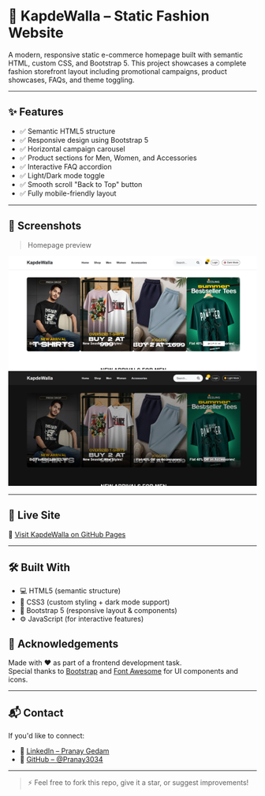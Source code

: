 # 👕 KapdeWalla – Static Fashion Website

A modern, responsive static e-commerce homepage built with semantic HTML, custom CSS, and Bootstrap 5. This project showcases a complete fashion storefront layout including promotional campaigns, product showcases, FAQs, and theme toggling.

---

## ✨ Features

- ✅ Semantic HTML5 structure
- ✅ Responsive design using Bootstrap 5
- ✅ Horizontal campaign carousel
- ✅ Product sections for Men, Women, and Accessories
- ✅ Interactive FAQ accordion
- ✅ Light/Dark mode toggle
- ✅ Smooth scroll "Back to Top" button
- ✅ Fully mobile-friendly layout

---

## 📸 Screenshots

> Homepage preview

![Homepage Preview](assets/screenshot.png)
![Homepage Preview](assets/screenshot2.png)


---

## 🚀 Live Site

🔗 [Visit KapdeWalla on GitHub Pages](https://Pranay3034.github.io/kapdewalla-homepage-enhanced/)

---

## 🛠️ Built With

- 💻 HTML5 (semantic structure)
- 🎨 CSS3 (custom styling + dark mode support)
- 🧱 Bootstrap 5 (responsive layout & components)
- ⚙️ JavaScript (for interactive features)


## 🙌 Acknowledgements

Made with ❤️ as part of a frontend development task.  
Special thanks to [Bootstrap](https://getbootstrap.com) and [Font Awesome](https://fontawesome.com) for UI components and icons.

---

## 📬 Contact

If you'd like to connect:

- 🔗 [LinkedIn – Pranay Gedam](https://www.linkedin.com/in/pranay-gedam-b86a0a339/)
- 🐙 [GitHub – @Pranay3034](https://github.com/Pranay3034)

---

> ⚡ Feel free to fork this repo, give it a star, or suggest improvements!
